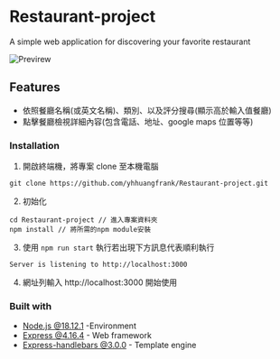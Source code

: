 # Restaurant-project

A simple web application for discovering your favorite restaurant

![Previrew](https://github.com/yhhuangfrank/Restaurant-project/blob/main/public/image/website%20preview%20image.png)


## Features

- 依照餐廳名稱(或英文名稱)、類別、以及評分搜尋(顯示高於輸入值餐廳)
- 點擊餐廳檢視詳細內容(包含電話、地址、google maps 位置等等)

### Installation

1. 開啟終端機，將專案 clone 至本機電腦

```
git clone https://github.com/yhhuangfrank/Restaurant-project.git
```

2. 初始化

```
cd Restaurant-project // 進入專案資料夾
npm install // 將所需的npm module安裝
```
3. 使用 `npm run start` 執行若出現下方訊息代表順利執行

```
Server is listening to http://localhost:3000
```
4. 網址列輸入 http://localhost:3000 開始使用

### Built with

- [Node.js @18.12.1](https://nodejs.org/zh-tw/download/) -Environment
- [Express @4.16.4](https://www.npmjs.com/package/express) - Web framework
- [Express-handlebars @3.0.0](https://www.npmjs.com/package/express-handlebars) - Template engine
